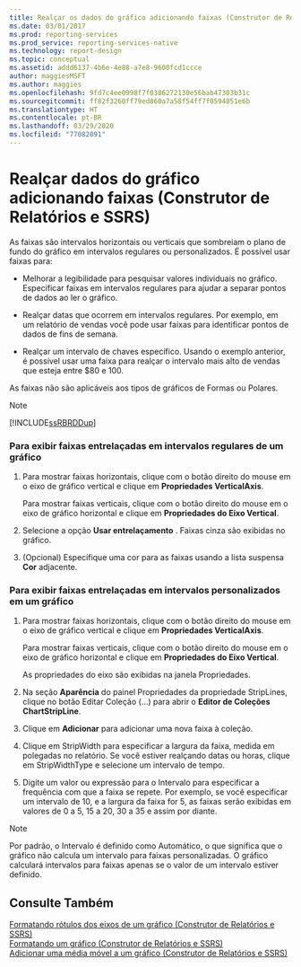 ```yaml
---
title: Realçar os dados do gráfico adicionando faixas (Construtor de Relatórios) | Microsoft Docs
ms.date: 03/01/2017
ms.prod: reporting-services
ms.prod_service: reporting-services-native
ms.technology: report-design
ms.topic: conceptual
ms.assetid: addd6137-4b6e-4e88-a7e8-9600fcd1ccce
author: maggiesMSFT
ms.author: maggies
ms.openlocfilehash: 9fd7c4ee0998f7f0386272130e56bab47303b31c
ms.sourcegitcommit: ff82f3260ff79ed860a7a58f54ff7f0594851e6b
ms.translationtype: HT
ms.contentlocale: pt-BR
ms.lasthandoff: 03/29/2020
ms.locfileid: "77082091"
---
```

# <a name="highlight-chart-data-by-adding-strip-lines-report-builder-and-ssrs"></a>Realçar dados do gráfico adicionando faixas (Construtor de Relatórios e SSRS)
  As faixas são intervalos horizontais ou verticais que sombreiam o plano de fundo do gráfico em intervalos regulares ou personalizados. É possível usar faixas para:  
  
-   Melhorar a legibilidade para pesquisar valores individuais no gráfico. Especificar faixas em intervalos regulares para ajudar a separar pontos de dados ao ler o gráfico.  
  
-   Realçar datas que ocorrem em intervalos regulares. Por exemplo, em um relatório de vendas você pode usar faixas para identificar pontos de dados de fins de semana.  
  
-   Realçar um intervalo de chaves específico. Usando o exemplo anterior, é possível usar uma faixa para realçar o intervalo mais alto de vendas que esteja entre $80 e 100.  
  
 As faixas não são aplicáveis aos tipos de gráficos de Formas ou Polares.  
  
> [!NOTE]  
>  [!INCLUDE[ssRBRDDup](../../includes/ssrbrddup-md.md)]  
  
### <a name="to-display-interlaced-strip-lines-at-regular-intervals-on-a-chart"></a>Para exibir faixas entrelaçadas em intervalos regulares de um gráfico  
  
1.  Para mostrar faixas horizontais, clique com o botão direito do mouse em o eixo de gráfico vertical e clique em **Propriedades VerticalAxis**.  
  
     Para mostrar faixas verticais, clique com o botão direito do mouse em o eixo de gráfico horizontal e clique em **Propriedades do Eixo Vertical**.  
  
2.  Selecione a opção **Usar entrelaçamento** . Faixas cinza são exibidas no gráfico.  
  
3.  (Opcional) Especifique uma cor para as faixas usando a lista suspensa **Cor** adjacente.  
  
### <a name="to-display-interlaced-strip-lines-at-custom-intervals-on-a-chart"></a>Para exibir faixas entrelaçadas em intervalos personalizados em um gráfico  
  
1.  Para mostrar faixas horizontais, clique com o botão direito do mouse em o eixo de gráfico vertical e clique em **Propriedades VerticalAxis**.  
  
     Para mostrar faixas verticais, clique com o botão direito do mouse em o eixo de gráfico horizontal e clique em **Propriedades do Eixo Vertical**.  
  
     As propriedades do eixo são exibidas na janela Propriedades.  
  
2.  Na seção **Aparência** do painel Propriedades da propriedade StripLines, clique no botão Editar Coleção (…) para abrir o **Editor de Coleções ChartStripLine**.  
  
3.  Clique em **Adicionar** para adicionar uma nova faixa à coleção.  
  
4.  Clique em StripWidth para especificar a largura da faixa, medida em polegadas no relatório. Se você estiver realçando datas ou horas, clique em StripWidthType e selecione um intervalo de tempo.  
  
5.  Digite um valor ou expressão para o Intervalo para especificar a frequência com que a faixa se repete.  Por exemplo, se você especificar um intervalo de 10, e a largura da faixa for 5, as faixas serão exibidas em valores de 0 a 5, 15 a 20, 30 a 35 e assim por diante.  
  
> [!NOTE]  
>  Por padrão, o Intervalo é definido como Automático, o que significa que o gráfico não calcula um intervalo para faixas personalizadas. O gráfico calculará intervalos para faixas apenas se o valor de um intervalo estiver definido.  
  
## <a name="see-also"></a>Consulte Também  
 [Formatando rótulos dos eixos de um gráfico &#40;Construtor de Relatórios e SSRS&#41;](../../reporting-services/report-design/formatting-axis-labels-on-a-chart-report-builder-and-ssrs.md)   
 [Formatando um gráfico &#40;Construtor de Relatórios e SSRS&#41;](../../reporting-services/report-design/formatting-a-chart-report-builder-and-ssrs.md)   
 [Adicionar uma média móvel a um gráfico &#40;Construtor de Relatórios e SSRS&#41;](../../reporting-services/report-design/add-a-moving-average-to-a-chart-report-builder-and-ssrs.md)  
  
  
